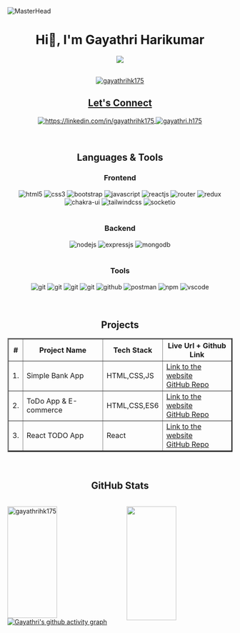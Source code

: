 ![MasterHead](https://wallpapercave.com/wp/wp8903933.jpg)
<!----------------------------------- Heading Section ------------------------------------>
<h1 align="center">
    Hi👋, I'm Gayathri Harikumar
</h1>

<!----------------------------------- About Section ------------------------------------>


<p align="center" height="300px">
  <a href="https://github.com/DenverCoder1/readme-typing-svg">
   <div align="center">
 <img src="https://readme-typing-svg.herokuapp.com/?lines=Aspiring+Full+Stack+Web+Developer;An+Enthusiastic+Learner;Life-Long+Learner&color=cyan&center=true" />
</div>

<br>
<p align="center"> <img src="https://komarev.com/ghpvc/?username=gayathrihk175&label=Profile%20views&color=0e75b6&style=flat" alt="gayathrihk175" /> </p>


<!----------------------------------- Social Media Links Section ------------------------------------>

<h2 align="center">Let's Connect</h2>
<p align="center">
    <a href="https://linkedin.com/in/gayathrihk175">
        <img align="center" src="https://img.shields.io/badge/LinkedIn-317cab?style=for-the-badge&logo=linkedin&logoColor=white" alt="https://linkedin.com/in/gayathrihk175" />
    </a>
   <a title="gayathri.h175@gmail.com" href="mailto:gayathri.h175@gmail.com">
        <img align="center" src="https://img.shields.io/badge/Gmail-cb3127?style=for-the-badge&logo=gmail&logoColor=white" alt="gayathri.h175" />
    </a>
</p>
<br>

<!----------------------------------- Tech Stack Section ------------------------------------>

<h2 align="center">Languages & Tools</h2>

 <div align="center"><h3 align="center">Frontend</h3>
   <img src="https://img.shields.io/badge/html5-%23E34F26.svg?style=for-the-badge&logo=html5&logoColor=white" align="center" alt="html5">
   <img src = "https://img.shields.io/badge/css3-%231572B6.svg?style=for-the-badge&logo=css3&logoColor=white" align="center" alt="css3">
     <img src ="https://img.shields.io/badge/Bootstrap-563D7C?style=for-the-badge&logo=bootstrap&logoColor=white" align="center" alt="bootstrap">
   <img src ="https://img.shields.io/badge/javascript-%23323330.svg?style=for-the-badge&logo=javascript&logoColor=%23F7DF1E" align="center" alt="javascript">
   <img src="https://img.shields.io/badge/React-20232A?style=for-the-badge&logo=react&logoColor=61DAFB"  align="center" alt="reactjs" />
    <img src="https://img.shields.io/badge/React_Router-CA4245?style=for-the-badge&logo=react-router&logoColor=white" align="center" alt="router"/> 
   <img src="https://img.shields.io/badge/Redux-593D88?style=for-the-badge&logo=redux&logoColor=white"  align="center" alt="redux" />
   <img src = "https://img.shields.io/badge/chakra ui-%234ED1C5.svg?style=for-the-badge&logo=chakraui&logoColor=white" align="center" alt="chakra-ui"/>
    <img src = "https://img.shields.io/badge/tailwindcss-%2338B2AC.svg?style=for-the-badge&logo=tailwind-css&logoColor=white" align="center" alt="tailwindcss"/>
     <img src = "https://img.shields.io/badge/Socket.io-010101?&style=for-the-badge&logo=Socket.io&logoColor=white" align="center" alt="socketio"/>
 </div>

 <br/>

 <div align="center"><h3 align="center">Backend</h3> 
   <img src="https://img.shields.io/badge/Node.js-339933?style=for-the-badge&logo=nodedotjs&logoColor=white" align="center" alt="nodejs" />
   <img src="https://img.shields.io/badge/Express.js-000000?style=for-the-badge&logo=express&logoColor=white" align="center" alt="expressjs"/>
   <img src="https://img.shields.io/badge/MongoDB-4EA94B?style=for-the-badge&logo=mongodb&logoColor=white" align="center" alt="mongodb"/>
 </div>

 <br/>

<div align="center"><h3 align="center">Tools</h3> 
   <img src="https://img.shields.io/badge/heroku-%23430098.svg?style=for-the-badge&logo=heroku&logoColor=white" align="center" alt="git"/>
   <img src="https://img.shields.io/badge/netlify-%23000000.svg?style=for-the-badge&logo=netlify&logoColor=#00C7B7" align="center" alt="git"/>
   <img src="https://img.shields.io/badge/vercel-%23000000.svg?style=for-the-badge&logo=vercel&logoColor=whit" align="center" alt="git"/>
   <img src="https://img.shields.io/badge/Git-f44d27?style=for-the-badge&logo=git&logoColor=white"  align="center" alt="git"/>
   <img src="https://img.shields.io/badge/GitHub-100000?style=for-the-badge&logo=github&logoColor=white"  align="center" alt="github"/>
   <img src ="https://img.shields.io/badge/Postman-FF6C37?style=for-the-badge&logo=postman&logoColor=white" align="center" alt="postman">
   <img src = "https://img.shields.io/badge/NPM-%23000000.svg?style=for-the-badge&logo=npm&logoColor=white" align="center" alt="npm">
   <img src="https://img.shields.io/badge/Visual%20Studio-5C2D91.svg?style=for-the-badge&logo=visual-studio&logoColor=white"  align="center" alt="vscode"/>
   <br/>
   <br/>
 </div> 
 

<br>
<!----------------------------------- Project Section ------------------------------------>

<h2 align="center">Projects</h2>

<table align="center" border="2">
   <thead>
        <tr>
            <th>#</th>
            <th>Project Name</th>
            <th>Tech Stack</th>
            <th>Live Url + Github Link</th>
        </tr>
    </thead>
      <tbody>
       <tr>
            <td>1.</td>
            <td>Simple Bank App</td>
            <td>HTML,CSS,JS</td>
            <td>
                <a href="https://6506e8c05ed2ae30c028ce55--venerable-sopapillas-56d199.netlify.app/" target="_blank">Link to the website</a> <br/>
                <a href="https://github.com/gayathrihk175/Bank-App-JS" target="_blank">GitHub Repo</a>
           </td>
        </tr>
         <tr>
            <td>2.</td>
            <td>ToDo App & E-commerce</td>
            <td>HTML,CSS,ES6</td>
            <td>
                <a href="https://todo-list-lilac-delta.vercel.app/" target="_blank">Link to the website</a> <br/>
                <a href="https://github.com/gayathrihk175/ES6-Projects" target="_blank">GitHub Repo</a>
           </td>
        </tr>
        <tr>
            <td>3.</td>
            <td>React TODO App</td>
            <td>React</td>
            <td>
                <a href="https://gayathrihk175.github.io/React-TODO-App/" target="_blank">Link to the website</a> <br/>
                <a href="https://github.com/gayathrihk175/React-TODO-App" target="_blank">GitHub Repo</a>
           </td>
        </tr>
    </tbody>  

</table>

<br/>

<!----------------------------------- GitHub Stats Section ------------------------------------>

<h2 align="center">GitHub Stats</h2>


<br>
<div display="flex">
   <img align="left" src="https://github-readme-streak-stats.herokuapp.com?user=gayathrihk175&theme=tokyonight&border_radius=10" alt="gayathrihk175" height="250px" width="47%" />
  <img align="right" src="https://github-readme-stats.vercel.app/api?username=gayathrihk175&show_icons=true&theme=tokyonight&border_radus=10" height="255px" width="47%"/>
</div>



<!----------------------------------- GitHub Contribution Section ------------------------------------>

[![Gayathri's github activity graph](https://github-readme-activity-graph.vercel.app/graph?username=gayathrihk175&theme=github)](https://github.com/gayathrihk175/github-readme-activity-graph)

